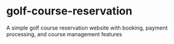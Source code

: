 # golf-course-reservation
A simple golf course reservation website with booking, payment processing, and course management features
